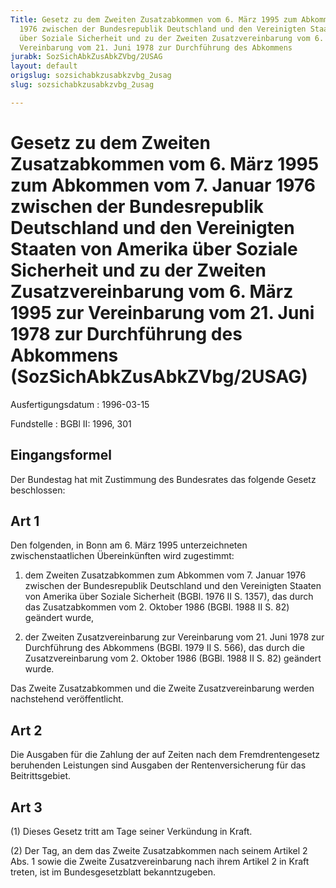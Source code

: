 ```yaml
---
Title: Gesetz zu dem Zweiten Zusatzabkommen vom 6. März 1995 zum Abkommen vom 7. Januar
  1976 zwischen der Bundesrepublik Deutschland und den Vereinigten Staaten von Amerika
  über Soziale Sicherheit und zu der Zweiten Zusatzvereinbarung vom 6. März 1995 zur
  Vereinbarung vom 21. Juni 1978 zur Durchführung des Abkommens
jurabk: SozSichAbkZusAbkZVbg/2USAG
layout: default
origslug: sozsichabkzusabkzvbg_2usag
slug: sozsichabkzusabkzvbg_2usag

---
```


# Gesetz zu dem Zweiten Zusatzabkommen vom 6. März 1995 zum Abkommen vom 7. Januar 1976 zwischen der Bundesrepublik Deutschland und den Vereinigten Staaten von Amerika über Soziale Sicherheit und zu der Zweiten Zusatzvereinbarung vom 6. März 1995 zur Vereinbarung vom 21. Juni 1978 zur Durchführung des Abkommens (SozSichAbkZusAbkZVbg/2USAG)

Ausfertigungsdatum
:   1996-03-15

Fundstelle
:   BGBl II: 1996, 301



## Eingangsformel

Der Bundestag hat mit Zustimmung des Bundesrates das folgende Gesetz beschlossen:


## Art 1

Den folgenden, in Bonn am 6. März 1995 unterzeichneten zwischenstaatlichen Übereinkünften wird zugestimmt:

1.  dem Zweiten Zusatzabkommen zum Abkommen vom 7. Januar 1976 zwischen der Bundesrepublik Deutschland und den Vereinigten Staaten von Amerika über Soziale Sicherheit (BGBl. 1976 II S. 1357), das durch das Zusatzabkommen vom 2. Oktober 1986 (BGBl. 1988 II S. 82) geändert wurde,


2.  der Zweiten Zusatzvereinbarung zur Vereinbarung vom 21. Juni 1978 zur Durchführung des Abkommens (BGBl. 1979 II S. 566), das durch die Zusatzvereinbarung vom 2. Oktober 1986 (BGBl. 1988 II S. 82) geändert wurde.



Das Zweite Zusatzabkommen und die Zweite Zusatzvereinbarung werden nachstehend veröffentlicht.


## Art 2

Die Ausgaben für die Zahlung der auf Zeiten nach dem Fremdrentengesetz beruhenden Leistungen sind Ausgaben der Rentenversicherung für das Beitrittsgebiet.


## Art 3

(1) Dieses Gesetz tritt am Tage seiner Verkündung in Kraft.

(2) Der Tag, an dem das Zweite Zusatzabkommen nach seinem Artikel 2 Abs. 1 sowie die Zweite Zusatzvereinbarung nach ihrem Artikel 2 in Kraft treten, ist im Bundesgesetzblatt bekanntzugeben.

